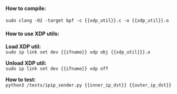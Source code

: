 #### How to compile:
```sudo clang -O2 -target bpf -c {{xdp_util}}.c -o {{xdp_util}}.o```

#### How to use XDP utils:

**Load XDP util:** \
```sudo ip link set dev {{ifname}} xdp obj {{xdp_util}}}.o ```

**Unload XDP util:** \
```sudo ip link set dev {{ifname}} xdp off```
 
**How to test:** \
```python3 /tests/ipip_sender.py {{inner_ip_dst}} {{outer_ip_dst}}```